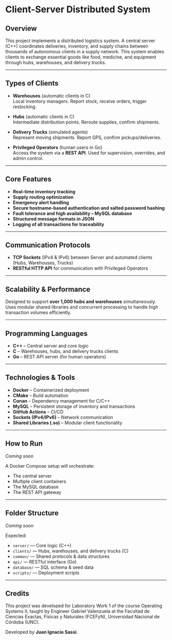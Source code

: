 # Client-Server Distributed System

## Overview
This project implements a distributed logistics system. A central server (C++) coordinates deliveries, inventory, and supply chains between thousands of autonomous clients in a supply network. 
This system enables clients to exchange essential goods like food, medicine, and equipment through hubs, warehouses, and delivery trucks.

---

## Types of Clients

- **Warehouses** (automatic clients in C)  
  Local inventory managers. Report stock, receive orders, trigger restocking.

- **Hubs** (automatic clients in C)  
  Intermediate distribution points. Reroute supplies, confirm shipments.

- **Delivery Trucks** (simulated agents)  
  Represent moving shipments. Report GPS, confirm pickups/deliveries.

- **Privileged Operators** (human users in Go)  
  Access the system via a **REST API**. Used for supervision, overrides, and admin control.

---

## Core Features

- **Real-time inventory tracking**
- **Supply routing optimization**
- **Emergency alert handling**
- **Secure hostname-based authentication and salted password hashing**
- **Fault tolerance and high availability – MySQL database**
- **Structured message formats in JSON** 
- **Logging of all transactions for traceability**

---

## Communication Protocols

- **TCP Sockets** (IPv4 & IPv6) between Server and automated clients (Hubs, Warehouses, Trucks)
- **RESTful HTTP API** for communication with Privileged Operators

---

## Scalability & Performance

Designed to support **over 1,000 hubs and warehouses** simultaneously. Uses modular shared libraries and concurrent processing to handle high transaction volumes efficiently.

---

## Programming Languages

- **C++** – Central server and core logic  
- **C** – Warehouses, hubs, and delivery trucks clients  
- **Go** – REST API server (for human operators)

---

## Technologies & Tools

- **Docker** – Containerized deployment  
- **CMake** – Build automation  
- **Conan** – Dependency management for C/C++  
- **MySQL** – Persistent storage of inventory and transactions  
- **GitHub Actions** – CI/CD  
- **Sockets (IPv4/IPv6)** – Network communication  
- **Shared Libraries (.so)** – Modular client functionality

---

## How to Run

_Coming soon_

A Docker Compose setup will orchestrate:
- The central server
- Multiple client containers
- The MySQL database
- The REST API gateway

---

## Folder Structure

_Coming soon_

Expected:
- `server/` — Core logic (C++)
- `clients/` — Hubs, warehouses, and delivery trucks (C)
- `common/` — Shared protocols & data structures
- `api/` — RESTful interface (Go)
- `database/` — SQL schema & seed data
- `scripts/` — Deployment scripts

---

## Credits

This project was developed for Laboratory Work 1 of the course Operating Systems II, taught by Engineer Gabriel Valenzuela at the Facultad de Ciencias Exactas, Físicas y Naturales (FCEFyN), Universidad Nacional de Córdoba (UNC).

Developed by **Juan Ignacio Sassi**.